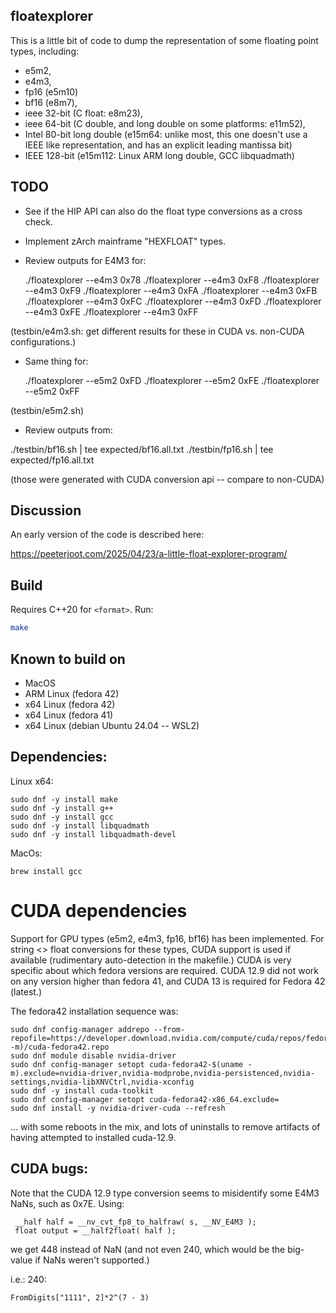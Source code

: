 ## floatexplorer

This is a little bit of code to dump the representation of some floating point types, including:

- e5m2,
- e4m3,
- fp16 (e5m10)
- bf16 (e8m7),
- ieee 32-bit (C float: e8m23),
- ieee 64-bit (C double, and long double on some platforms: e11m52),
- Intel 80-bit long double (e15m64: unlike most, this one doesn't use a IEEE like representation, and has an explicit leading mantissa bit)
- IEEE 128-bit (e15m112: Linux ARM long double, GCC libquadmath)

## TODO

- See if the HIP API can also do the float type conversions as a cross check.
- Implement zArch mainframe "HEXFLOAT" types.
- Review outputs for E4M3 for:

    ./floatexplorer --e4m3 0x78
    ./floatexplorer --e4m3 0xF8
    ./floatexplorer --e4m3 0xF9
    ./floatexplorer --e4m3 0xFA
    ./floatexplorer --e4m3 0xFB
    ./floatexplorer --e4m3 0xFC
    ./floatexplorer --e4m3 0xFD
    ./floatexplorer --e4m3 0xFE
    ./floatexplorer --e4m3 0xFF

(testbin/e4m3.sh: get different results for these in CUDA vs. non-CUDA configurations.)

- Same thing for:

    ./floatexplorer --e5m2 0xFD
    ./floatexplorer --e5m2 0xFE
    ./floatexplorer --e5m2 0xFF

(testbin/e5m2.sh)

- Review outputs from:

./testbin/bf16.sh | tee expected/bf16.all.txt
./testbin/fp16.sh | tee expected/fp16.all.txt

(those were generated with CUDA conversion api -- compare to non-CUDA)

## Discussion

An early version of the code is described here:

https://peeterjoot.com/2025/04/23/a-little-float-explorer-program/

## Build
Requires C++20 for `<format>`. Run:

```bash
make
```

## Known to build on

* MacOS
* ARM Linux (fedora 42)
* x64 Linux (fedora 42)
* x64 Linux (fedora 41)
* x64 Linux (debian Ubuntu 24.04 -- WSL2)

## Dependencies:

Linux x64:

```
sudo dnf -y install make
sudo dnf -y install g++
sudo dnf -y install gcc
sudo dnf -y install libquadmath
sudo dnf -y install libquadmath-devel
```

MacOs:

```
brew install gcc
```

# CUDA dependencies

Support for GPU types (e5m2, e4m3, fp16, bf16) has been implemented.  For string <> float conversions for these types, CUDA support is used if available (rudimentary auto-detection in the makefile.)  CUDA is very specific about which fedora versions are required.  CUDA 12.9 did not work on any version higher than fedora 41, and CUDA 13 is required for Fedora 42 (latest.)

The fedora42 installation sequence was:

```
sudo dnf config-manager addrepo --from-repofile=https://developer.download.nvidia.com/compute/cuda/repos/fedora42/$(uname -m)/cuda-fedora42.repo
sudo dnf module disable nvidia-driver
sudo dnf config-manager setopt cuda-fedora42-$(uname -m).exclude=nvidia-driver,nvidia-modprobe,nvidia-persistenced,nvidia-settings,nvidia-libXNVCtrl,nvidia-xconfig
sudo dnf -y install cuda-toolkit
sudo dnf config-manager setopt cuda-fedora42-x86_64.exclude=
sudo dnf install -y nvidia-driver-cuda --refresh
```

... with some reboots in the mix, and lots of uninstalls to remove artifacts of having attempted to installed cuda-12.9.

## CUDA bugs:

Note that the CUDA 12.9 type conversion seems to misidentify some E4M3 NaNs, such as 0x7E.  Using:

     __half half = __nv_cvt_fp8_to_halfraw( s, __NV_E4M3 );
     float output = __half2float( half );

we get 448 instead of NaN (and not even 240, which would be the big-value if NaNs weren't supported.)

i.e.: 240:
```
FromDigits["1111", 2]*2^(7 - 3)
```
